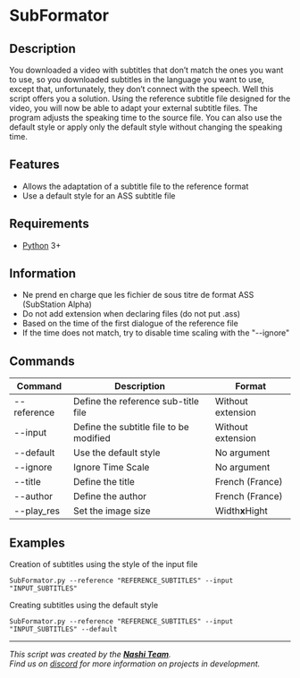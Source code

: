 # SubFormator

## Description
You downloaded a video with subtitles that don’t match the ones you want to use, so you downloaded subtitles in the language you want to use, except that, unfortunately, they don’t connect with the speech. Well this script offers you a solution. Using the reference subtitle file designed for the video, you will now be able to adapt your external subtitle files. The program adjusts the speaking time to the source file. You can also use the default style or apply only the default style without changing the speaking time.
 
## Features
- Allows the adaptation of a subtitle file to the reference format
- Use a default style for an ASS subtitle file

## Requirements
- [Python](https://www.python.org/downloads/) 3+

## Information
 - Ne prend en charge que les fichier de sous titre de format ASS (SubStation Alpha)
 - Do not add extension when declaring files (do not put .ass)
 - Based on the time of the first dialogue of the reference file
 - If the time does not match, try to disable time scaling with the "--ignore"

## Commands
| Command | Description | Format |
| ------ | ------ | ------ |
| --reference | Define the reference sub-title file | Without extension |
| --input | Define the subtitle file to be modified | Without extension |
| --default | Use the default style | No argument |
| --ignore | Ignore Time Scale | No argument |
| --title | Define the title | French (France) | Text |
| --author | Define the author | French (France) | Text |
| --play_res | Set the image size | Width**x**Hight |

## Examples

Creation of subtitles using the style of the input file
```
SubFormator.py --reference "REFERENCE_SUBTITLES" --input "INPUT_SUBTITLES"
```

Creating subtitles using the default style
```
SubFormator.py --reference "REFERENCE_SUBTITLES" --input "INPUT_SUBTITLES" --default
```

-----------------
*This script was created by the [__Nashi Team__](https://sites.google.com/view/kamyroll/home).  
Find us on [discord](https://discord.com/invite/g6JzYbh) for more information on projects in development.*
